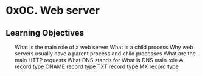 # 0x0C. Web server

## Learning Objectives

<ul>
What is the main role of a web server
What is a child process
Why web servers usually have a parent process and child processes
What are the main HTTP requests
What DNS stands for
What is DNS main role
A record type
CNAME record type
TXT record type
MX record type
</ul>
